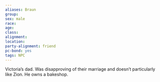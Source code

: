 ```yaml
---
aliases: Braun
group: 
sex: male
race: 
age: 
class:
alignment:
location: 
party-alignment: friend
pc-bond: yes
tags: NPC
---
```


Victoria’s dad. Was disapproving of their marriage and doesn’t particularly like Zion. He owns a bakeshop.